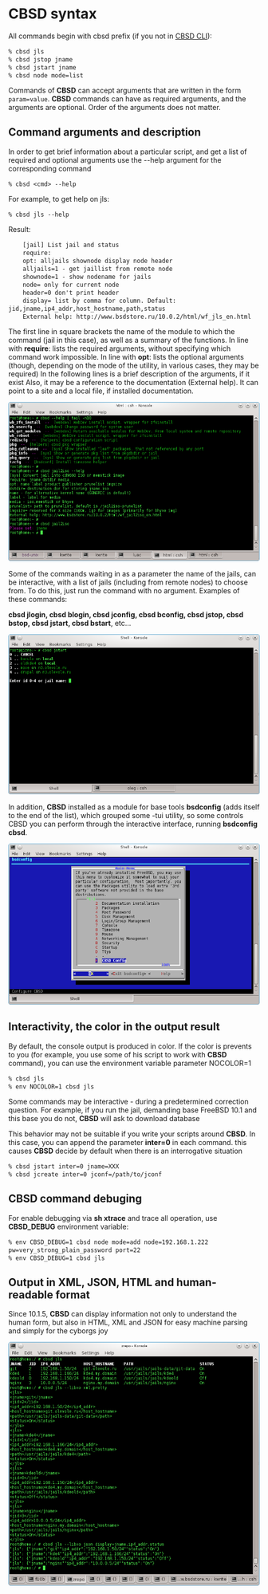 # CBSD syntax

All commands begin with cbsd prefix (if you not in [CBSD CLI](https:cbsd.io/en/cbsd/docs/cbsdsh/#cbsdsh)):

```
% cbsd jls
% cbsd jstop jname
% cbsd jstart jname
% cbsd node mode=list
```

Commands of **CBSD** can accept arguments that are written in the form `param=value`. **CBSD** commands can have as required arguments, and the arguments are optional. Order of the arguments does not matter.

## Command arguments and description

In order to get brief information about a particular script, and get a list of required and optional arguments use the --help argument for the corresponding command

```
% cbsd <cmd> --help
```

For example, to get help on jls:

```
% cbsd jls --help
```
Result:

        [jail] List jail and status
        require:
        opt: alljails shownode display node header
        alljails=1 - get jaillist from remote node
        shownode=1 - show nodename for jails
        node= only for current node
        header=0 don't print header
        display= list by comma for column. Default: jid,jname,ip4_addr,host_hostname,path,status
        External help: http://www.bsdstore.ru/10.0.2/html/wf_jls_en.html


The first line in square brackets the name of the module to which the command (jail in this case), as well as a summary of the functions.
In line with **require**: lists the required arguments, without specifying which command work impossible.
In line with **opt**: lists the optional arguments (though, depending on the mode of the utility, in various cases, they may be required)
In the following lines is a brief description of the arguments, if it exist
Also, it may be a reference to the documentation (External help). It can point to a site and a local file, if installed documentation.

![](img/cbsd_syntax1.png)

Some of the commands waiting in as a parameter the name of the jails, can be interactive, with a list of jails (including from remote nodes) to choose from. To do this, just run the command with no argument. Examples of these commands:

**cbsd jlogin, cbsd blogin, cbsd jconfig, cbsd bconfig, cbsd jstop, cbsd bstop, cbsd jstart, cbsd bstart**, etc...

![](img/cbsd_syntax2.png)

In addition, **CBSD** installed as a module for base tools **bsdconfig** (adds itself to the end of the list), which grouped some -tui utility, so some controls CBSD you can perform through the interactive interface, running **bsdconfig cbsd**.

![](img/cbsd_syntax3.png)

## Interactivity, the color in the output result

By default, the console output is produced in color. If the color is prevents to you (for example, you use some of his script to work with **CBSD** command), you can use the environment variable parameter NOCOLOR=1

```
% cbsd jls
% env NOCOLOR=1 cbsd jls
```

Some commands may be interactive - during a predetermined correction question. For example, if you run the jail, demanding base FreeBSD 10.1 and this base you do not, **CBSD** will ask to download database

This behavior may not be suitable if you write your scripts around **CBSD**. In this case, you can append the parameter **inter=0** in each command. this causes **CBSD** decide by default when there is an interrogative situation

```
% cbsd jstart inter=0 jname=XXX
% cbsd jcreate inter=0 jconf=/path/to/jconf
```

## CBSD command debuging

For enable debugging via **sh xtrace** and trace all operation, use **CBSD_DEBUG** environment variable:

```
% env CBSD_DEBUG=1 cbsd node mode=add node=192.168.1.222 pw=very_strong_plain_password port=22
% env CBSD_DEBUG=1 cbsd jls
```

## Output in XML, JSON, HTML and human-readable format

Since 10.1.5, **CBSD** can display information not only to understand the human form, but also in HTML, XML and JSON for easy machine parsing and simply for the cyborgs joy

![](img/cbsd_syntax4.png)
